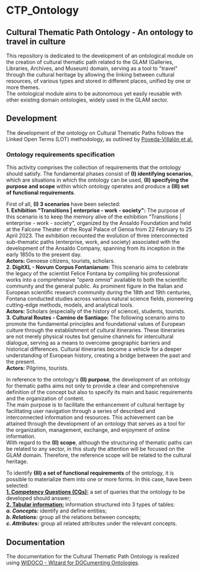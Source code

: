 # CTP_Ontology  
## Cultural Thematic Path Ontology - An ontology to travel in culture  
This repository is dedicated to the development of an ontological module on the creation of cultural thematic path related to the GLAM (Galleries, Libraries, Archives, and Museum) domain, serving as a tool to "travel" through the cultural heritage by allowing the linking between cultural resources, of various types and stored in different places, unified by one or more themes.  
The ontological module aims to be autonomous yet easily reusable with other existing domain ontologies, widely used in the GLAM sector.  

## Development  
The development of the ontology on Cultural Thematic Paths follows the Linked Open Terms (LOT) methodology, as outlined by [Poveda-Villalón et al.](https://www.sciencedirect.com/science/article/pii/S0952197622000525)  

### Ontology requirements specification
This activity comprises the collection of requirements that the ontology should satisfy. The fundamental phases consist of **(I) identifying scenarios**, which are situations in which the ontology can be used, **(II) specifying the purpose and scope** within which ontology operates and produce a **(III) set of functional requirements**.  

First of all, **(I) 3 scenarios** have been selected:  
**1. Exhibition "Transitions | enterprise - work - society":** The purpose of this scenario is to keep the memory alive of the exhibition "Transitions | enterprise - work - society", organized by the Ansaldo Foundation and held at the Falcone Theater of the Royal Palace of Genoa from 22 February to 25 April 2023. The exhibition recounted the evolution of three interconnected sub-thematic paths (enterprise, work, and society) associated with the development of the Ansaldo Company, spanning from its inception in the early 1850s to the present day.  
**Actors:** Genoese citizens, tourists, scholars.  
**2. DigitXL - Novum Corpus Fontanianum:** This scenario aims to celebrate the legacy of the scientist Felice Fontana by compiling his professional works into a comprehensive _"opera omnia"_ available to both the scientific community and the general public. As prominent figure in the Italian and European scientific research community during the 18th and 19th centuries, Fontana conducted studies across various natural science fields, pioneering cutting-edge methods, models, and analytical tools.  
**Actors:** Scholars (especially of the history of science), students, tourists.  
**3. Cultural Routes - Camino de Santiago:** The following scenario aims to promote the fundamental principles and foundational values of European culture through the establishment of cultural itineraries. These itineraries are not merely physical routes but genuine channels for intercultural dialogue, serving as a means to overcome geographic barriers and historical differences. Cultural itineraries become a vehicle for a deeper understanding of European history, creating a bridge between the past and the present.  
**Actors:** Pilgrims, tourists.  

In reference to the ontology's **(II) purpose**, the development of an ontology for thematic paths aims not only to provide a clear and comprehensive definition of the concept but also to specify its main and basic requirements and the organization of content.  
The main purpose is to facilitate the enhancement of cultural heritage by facilitating user navigation through a series of described and interconnected information and resources. This achievement can be attained through the development of an ontology that serves as a tool for the organization, management, exchange, and enjoyment of online information.  
With regard to the **(II) scope**, although the structuring of thematic paths can be related to any sector, in this study the attention will be focused on the GLAM domain. Therefore, the reference scope will be related to the cultural heritage.  

To identify **(III) a set of functional requirements** of the ontology, it is possible to materialize them into one or more forms. In this case, have been selected:  
**[1. Competency Questions (CQs):](https://github.com/TizianaPasciuto/CTP_Ontology/blob/0fdd8bbd03df998c3dd2aa1b1a311f9b798a6108/Competency_Questions.md)** a set of queries that the ontology to be developed should answer;  
**[2. Tabular information:](https://docs.google.com/spreadsheets/d/1qAHCUKAJaNcs_p7jHjx3pVr0d7cdsuijOhjfuWuraPA/edit?usp=sharing)** information structured into 3 types of tables:  
    ***a. Concepts:*** identify and define entities;  
    ***b. Relations:*** group all the relations between concepts;  
    ***c. Attributes:*** group all related attributes under the relevant concepts.  


## Documentation
The documentation for the Cultural Thematic Path Ontology is realized using [WIDOCO - WIzard for DOCumenting Ontologies](https://github.com/dgarijo/Widoco).


